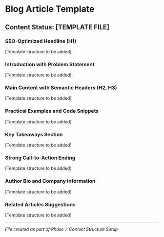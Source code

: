 # Blog Article Template

## Content Status: [TEMPLATE FILE]

### SEO-Optimized Headline (H1)
[Template structure to be added]

### Introduction with Problem Statement
[Template structure to be added]

### Main Content with Semantic Headers (H2, H3)
[Template structure to be added]

### Practical Examples and Code Snippets
[Template structure to be added]

### Key Takeaways Section
[Template structure to be added]

### Strong Call-to-Action Ending
[Template structure to be added]

### Author Bio and Company Information
[Template structure to be added]

### Related Articles Suggestions
[Template structure to be added]

---
*File created as part of Phase 1: Content Structure Setup* 